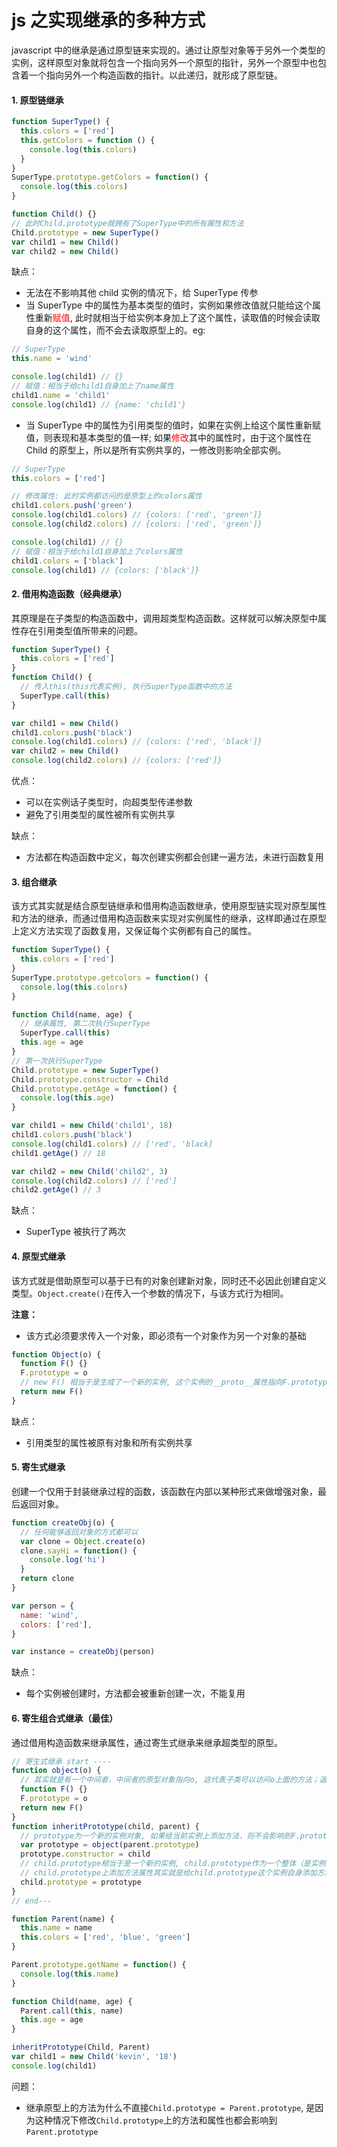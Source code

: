 # js 之实现继承的多种方式

javascript 中的继承是通过原型链来实现的。通过让原型对象等于另外一个类型的实例，这样原型对象就将包含一个指向另外一个原型的指针，另外一个原型中也包含着一个指向另外一个构造函数的指针。以此递归，就形成了原型链。

#### 1. 原型链继承

```javascript
function SuperType() {
  this.colors = ['red']
  this.getColors = function () {
    console.log(this.colors)
  }
}
SuperType.prototype.getColors = function() {
  console.log(this.colors)
}

function Child() {}
// 此时Child.prototype就拥有了SuperType中的所有属性和方法
Child.prototype = new SuperType()
var child1 = new Child()
var child2 = new Child()
```

缺点：

- 无法在不影响其他 child 实例的情况下，给 SuperType 传参
- 当 SuperType 中的属性为基本类型的值时，实例如果修改值就只能给这个属性重新<font color="red">赋值</font>, 此时就相当于给实例本身加上了这个属性，读取值的时候会读取自身的这个属性，而不会去读取原型上的。eg:

```javascript
// SuperType
this.name = 'wind'

console.log(child1) // {}
// 赋值：相当于给child1自身加上了name属性
child1.name = 'child1'
console.log(child1) // {name: 'child1'}
```

- 当 SuperType 中的属性为引用类型的值时，如果在实例上给这个属性重新赋值，则表现和基本类型的值一样; 如果<font color="red">修改</font>其中的属性时，由于这个属性在 Child 的原型上，所以是所有实例共享的，一修改则影响全部实例。

```javascript
// SuperType
this.colors = ['red']

// 修改属性: 此时实例都访问的是原型上的colors属性
child1.colors.push('green')
console.log(child1.colors) // {colors: ['red', 'green']}
console.log(child2.colors) // {colors: ['red', 'green']}

console.log(child1) // {}
// 赋值：相当于给child1自身加上了colors属性
child1.colors = ['black']
console.log(child1) // {colors: ['black']}
```

#### 2. 借用构造函数（经典继承）

其原理是在子类型的构造函数中，调用超类型构造函数。这样就可以解决原型中属性存在引用类型值所带来的问题。

```javascript
function SuperType() {
  this.colors = ['red']
}
function Child() {
  // 传入this(this代表实例), 执行SuperType函数中的方法
  SuperType.call(this)
}

var child1 = new Child()
child1.colors.push('black')
console.log(child1.colors) // {colors: ['red', 'black']}
var child2 = new Child()
console.log(child2.colors) // {colors: ['red']}
```

优点：

- 可以在实例话子类型时，向超类型传递参数
- 避免了引用类型的属性被所有实例共享

缺点：

- 方法都在构造函数中定义，每次创建实例都会创建一遍方法，未进行函数复用

#### 3. 组合继承

该方式其实就是结合原型链继承和借用构造函数继承，使用原型链实现对原型属性和方法的继承，而通过借用构造函数来实现对实例属性的继承，这样即通过在原型上定义方法实现了函数复用，又保证每个实例都有自己的属性。

```javascript
function SuperType() {
  this.colors = ['red']
}
SuperType.prototype.getcolors = function() {
  console.log(this.colors)
}

function Child(name, age) {
  // 继承属性, 第二次执行SuperType
  SuperType.call(this)
  this.age = age
}
// 第一次执行SuperType
Child.prototype = new SuperType()
Child.prototype.constructor = Child
Child.prototype.getAge = function() {
  console.log(this.age)
}

var child1 = new Child('child1', 18)
child1.colors.push('black')
console.log(child1.colors) // ['red', 'black]
child1.getAge() // 18

var child2 = new Child('child2', 3)
console.log(child2.colors) // ['red']
child2.getAge() // 3
```

缺点：

- SuperType 被执行了两次

#### 4. 原型式继承

该方式就是借助原型可以基于已有的对象创建新对象，同时还不必因此创建自定义类型。`Object.create()`在传入一个参数的情况下，与该方式行为相同。

**注意：**

- 该方式必须要求传入一个对象，即必须有一个对象作为另一个对象的基础

```javascript
function Object(o) {
  function F() {}
  F.prototype = o
  // new F() 相当于是生成了一个新的实例, 这个实例的__proto__属性指向F.prototype, F.prototype === o
  return new F()
}
```

缺点：

- 引用类型的属性被原有对象和所有实例共享

#### 5. 寄生式继承

创建一个仅用于封装继承过程的函数，该函数在内部以某种形式来做增强对象，最后返回对象。

```javascript
function createObj(o) {
  // 任何能够返回对象的方式都可以
  var clone = Object.create(o)
  clone.sayHi = function() {
    console.log('hi')
  }
  return clone
}

var person = {
  name: 'wind',
  colors: ['red'],
}

var instance = createObj(person)
```

缺点：

- 每个实例被创建时，方法都会被重新创建一次，不能复用

#### 6. 寄生组合式继承（最佳）

通过借用构造函数来继承属性，通过寄生式继承来继承超类型的原型。

```javascript
// 寄生式继承 start ----
function object(o) {
  // 其实就是有一个中间者，中间者的原型对象指向o, 这代表子类可以访问o上面的方法；返回一个新的实例，是因为给该实例对象增加方法和属性不会影响到o
  function F() {}
  F.prototype = o
  return new F()
}
function inheritPrototype(child, parent) {
  // prototype为一个新的实例对象, 如果给当前实例上添加方法，则不会影响到F.prototype
  var prototype = object(parent.prototype)
  prototype.constructor = child
  // child.prototype相当于是一个新的实例, child.prototype作为一个整体（是实例而不是原型）
  // child.prototype上添加方法属性其实就是给child.prototype这个实例自身添加方法和属性，因此不会影响到超类型的原型
  child.prototype = prototype
}
// end---

function Parent(name) {
  this.name = name
  this.colors = ['red', 'blue', 'green']
}

Parent.prototype.getName = function() {
  console.log(this.name)
}

function Child(name, age) {
  Parent.call(this, name)
  this.age = age
}

inheritPrototype(Child, Parent)
var child1 = new Child('kevin', '18')
console.log(child1)
```
问题：
  - 继承原型上的方法为什么不直接`Child.prototype = Parent.prototype`, 是因为这种情况下修改`Child.prototype`上的方法和属性也都会影响到`Parent.prototype`

